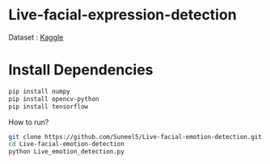 # Live-facial-expression-detection

Dataset : [Kaggle](https://www.kaggle.com/deadskull7/fer2013)

# Install Dependencies
```bash
pip install numpy
pip install opencv-python
pip install tensorflow
```
How to run?

```bash
git clone https://github.com/Suneel5/Live-facial-emotion-detection.git
cd Live-facial-emotion-detection
python Live_emotion_detection.py
```
